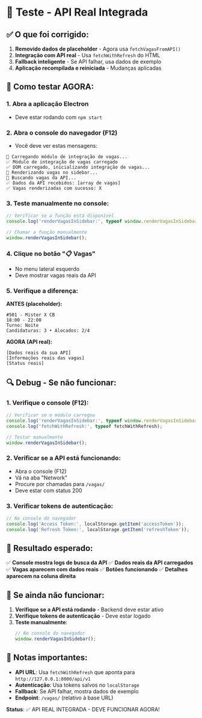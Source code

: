 # 🎯 Teste - API Real Integrada

## ✅ O que foi corrigido:

1. **Removido dados de placeholder** - Agora usa `fetchVagasFromAPI()`
2. **Integração com API real** - Usa `fetchWithRefresh` do HTML
3. **Fallback inteligente** - Se API falhar, usa dados de exemplo
4. **Aplicação recompilada e reiniciada** - Mudanças aplicadas

## 🧪 Como testar AGORA:

### 1. **Abra a aplicação Electron**
- Deve estar rodando com `npm start`

### 2. **Abra o console do navegador (F12)**
- Você deve ver estas mensagens:
```
🚀 Carregando módulo de integração de vagas...
✅ Módulo de integração de vagas carregado
✅ DOM carregado, inicializando integração de vagas...
🚀 Renderizando vagas no sidebar...
🔄 Buscando vagas da API...
✅ Dados da API recebidos: [array de vagas]
✅ Vagas renderizadas com sucesso: X
```

### 3. **Teste manualmente no console:**
```javascript
// Verificar se a função está disponível
console.log('renderVagasInSidebar:', typeof window.renderVagasInSidebar);

// Chamar a função manualmente
window.renderVagasInSidebar();
```

### 4. **Clique no botão "📋 Vagas"**
- No menu lateral esquerdo
- Deve mostrar vagas reais da API

### 5. **Verifique a diferença:**

**ANTES (placeholder):**
```
#501 - Mister X CB
18:00 - 22:00
Turno: Noite
Candidaturas: 3 • Alocados: 2/4
```

**AGORA (API real):**
```
[Dados reais da sua API]
[Informações reais das vagas]
[Status reais]
```

## 🔍 Debug - Se não funcionar:

### 1. **Verifique o console (F12):**
```javascript
// Verificar se o módulo carregou
console.log('renderVagasInSidebar:', typeof window.renderVagasInSidebar);
console.log('fetchWithRefresh:', typeof fetchWithRefresh);

// Testar manualmente
window.renderVagasInSidebar();
```

### 2. **Verificar se a API está funcionando:**
- Abra o console (F12)
- Vá na aba "Network"
- Procure por chamadas para `/vagas/`
- Deve estar com status 200

### 3. **Verificar tokens de autenticação:**
```javascript
// No console do navegador
console.log('Access Token:', localStorage.getItem('accessToken'));
console.log('Refresh Token:', localStorage.getItem('refreshToken'));
```

## 🎯 Resultado esperado:

✅ **Console mostra logs de busca da API**
✅ **Dados reais da API carregados**
✅ **Vagas aparecem com dados reais**
✅ **Botões funcionando**
✅ **Detalhes aparecem na coluna direita**

## 🚨 Se ainda não funcionar:

1. **Verifique se a API está rodando** - Backend deve estar ativo
2. **Verifique tokens de autenticação** - Deve estar logado
3. **Teste manualmente**:
   ```javascript
   // No console do navegador
   window.renderVagasInSidebar();
   ```

## 📝 Notas importantes:

- **API URL**: Usa `fetchWithRefresh` que aponta para `http://127.0.0.1:8000/api/v1`
- **Autenticação**: Usa tokens salvos no `localStorage`
- **Fallback**: Se API falhar, mostra dados de exemplo
- **Endpoint**: `/vagas/` (relativo à base URL)

**Status**: ✅ API REAL INTEGRADA - DEVE FUNCIONAR AGORA!






